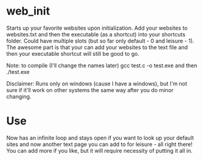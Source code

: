 # web_init
Starts up your favorite websites upon initialization. Add your websites to websites.txt and then the executable (as a shortcut) into your shortcuts folder. Could have multiple slots (but so far only default - 0 and leisure - 1).
The awesome part is that your can add your websites to the text file and then your executable shortcut will still be good to go.

Note: to compile (I'll change the names later) gcc test.c -o test.exe and then ./test.exe

Disclaimer: Runs only on windows (cause I have a windows), but I'm not sure if it'll work on other systems the same way after you do minor changing.

# Use
Now has an infinite loop and stays open if you want to look up your default sites and now another text page you can add to for leisure - all right there! You can add more if you like, but it will require necessity of putting it all in.
